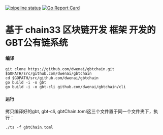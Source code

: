 [![pipeline status](https://api.travis-ci.org/bityuan/bityuan.svg?branch=master)](https://travis-ci.org/bityuan/bityuan/)
[![Go Report Card](https://goreportcard.com/badge/github.com/bityuan/bityuan)](https://goreportcard.com/report/github.com/bityuan/bityuan)

# 基于 chain33 区块链开发 框架 开发的 GBT公有链系统

#### 编译

```
git clone https://github.com/dwenai/gbtchain.git $GOPATH/src/github.com/dwenai/gbtchain
cd $GOPATH/src/github.com/dwenai/gbtchain
go build -i -o gbt
go build -i -o gbt-cli github.com/dwenai/gbtchain/cli
```

#### 运行

拷贝编译好的gbt, gbt-cli, gbtChain.toml这三个文件置于同一个文件夹下，执行：

```
./ts -f gbtChain.toml
```


